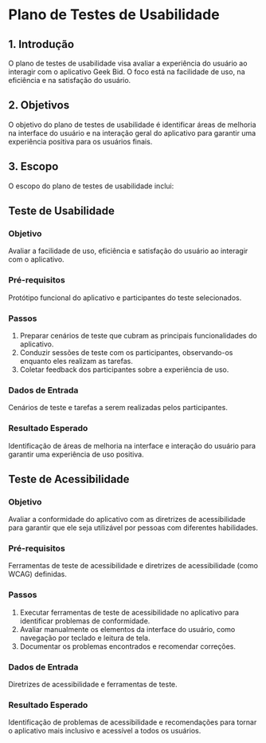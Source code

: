 # Plano de Testes de Usabilidade

## 1. Introdução

O plano de testes de usabilidade visa avaliar a experiência do usuário ao interagir com o aplicativo Geek Bid. O foco está na facilidade de uso, na eficiência e na satisfação do usuário.

## 2. Objetivos

O objetivo do plano de testes de usabilidade é identificar áreas de melhoria na interface do usuário e na interação geral do aplicativo para garantir uma experiência positiva para os usuários finais.

## 3. Escopo

O escopo do plano de testes de usabilidade inclui:


## Teste de Usabilidade

### Objetivo
Avaliar a facilidade de uso, eficiência e satisfação do usuário ao interagir com o aplicativo.

### Pré-requisitos
Protótipo funcional do aplicativo e participantes do teste selecionados.

### Passos
1. Preparar cenários de teste que cubram as principais funcionalidades do aplicativo.
2. Conduzir sessões de teste com os participantes, observando-os enquanto eles realizam as tarefas.
3. Coletar feedback dos participantes sobre a experiência de uso.

### Dados de Entrada
Cenários de teste e tarefas a serem realizadas pelos participantes.

### Resultado Esperado
Identificação de áreas de melhoria na interface e interação do usuário para garantir uma experiência de uso positiva.

## Teste de Acessibilidade

### Objetivo
Avaliar a conformidade do aplicativo com as diretrizes de acessibilidade para garantir que ele seja utilizável por pessoas com diferentes habilidades.

### Pré-requisitos
Ferramentas de teste de acessibilidade e diretrizes de acessibilidade (como WCAG) definidas.

### Passos
1. Executar ferramentas de teste de acessibilidade no aplicativo para identificar problemas de conformidade.
2. Avaliar manualmente os elementos da interface do usuário, como navegação por teclado e leitura de tela.
3. Documentar os problemas encontrados e recomendar correções.

### Dados de Entrada
Diretrizes de acessibilidade e ferramentas de teste.

### Resultado Esperado
Identificação de problemas de acessibilidade e recomendações para tornar o aplicativo mais inclusivo e acessível a todos os usuários.

